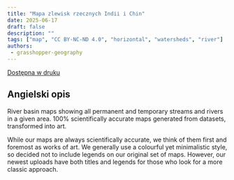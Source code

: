 ```yaml
---
title: "Mapa zlewisk rzecznych Indii i Chin"
date: 2025-06-17
draft: false
description: ""
tags: ["map", "CC BY-NC-ND 4.0", "horizontal", "watersheds", "river"]
authors:
 - grasshopper-geography
---
```


[Dostępna w druku](https://www.grasshoppergeography.com/products/river-basin-map-of-india-and-china-with-black-background-fine-art-print)

## Angielski opis

River basin maps showing all permanent and temporary streams and rivers in a given area. 100% scientifically accurate maps generated from datasets, transformed into art. 

While our maps are always scientifically accurate, we think of them first and foremost as works of art. We generally use a colourful yet minimalistic style, so decided not to include legends on our original set of maps. However, our newest uploads have both titles and legends for those who look for a more classic approach.
